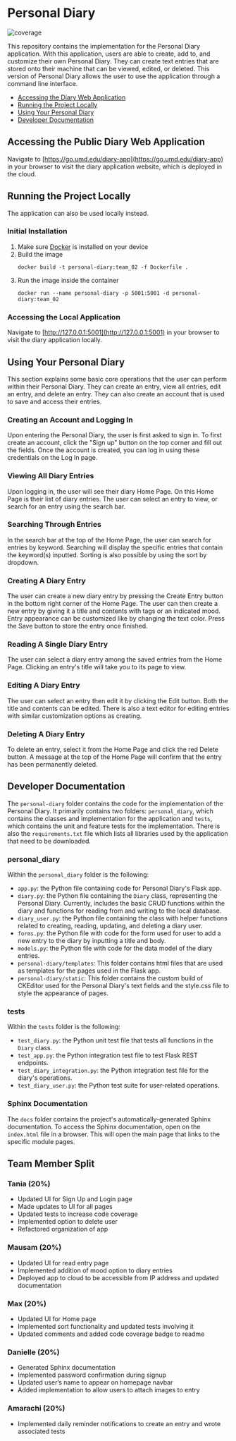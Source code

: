 # Personal Diary
![coverage](https://cmsc435.garrettvanhoy.com//tarya/personal-diary/badges/main/coverage.svg)

This repository contains the implementation for the Personal Diary application. With this application, users are able to create, add to, and customize their own Personal Diary. They can create text entries that are stored onto their machine that can be viewed, edited, or deleted. This version of Personal Diary allows the user to use the application through a command line interface.

- [Accessing the Diary Web Application](#accessing-the-public-diary-web-application)
- [Running the Project Locally](#running-the-project-locally)
- [Using Your Personal Diary](#using-your-personal-diary)
- [Developer Documentation](#developer-documentation)

## Accessing the Public Diary Web Application 
Navigate to [https://go.umd.edu/diary-app](https://go.umd.edu/diary-app) in your browser to visit the diary application website,
which is deployed in the cloud.

## Running the Project Locally 
The application can also be used locally instead.

### Initial Installation

1. Make sure [Docker](https://www.docker.com/get-started/) is installed on your device
2. Build the image
   ```commandline
   docker build -t personal-diary:team_02 -f Dockerfile .
   ```
3. Run the image inside the container
    ```commandline
   docker run --name personal-diary -p 5001:5001 -d personal-diary:team_02
   ```
   
### Accessing the Local Application
Navigate to [http://127.0.0.1:5001](http://127.0.0.1:5001) in your browser to visit the diary application locally.

## Using Your Personal Diary
This section explains some basic core operations that the user can perform within their Personal Diary. They can create an entry, view all entries, edit an entry, and delete an entry. They can also create an account that is used to save and access their entries.

### Creating an Account and Logging In
Upon entering the Personal Diary, the user is first asked to sign in. To first create an account, click the "Sign up" button on the top corner and fill out the fields.
Once the account is created, you can log in using these credentials on the Log In page.

### Viewing All Diary Entries
Upon logging in, the user will see their diary Home Page. On this Home Page is their list of diary entries. The user can select an entry to view, or search for an entry using the search bar.

### Searching Through Entries
In the search bar at the top of the Home Page, the user can search for entries by keyword. Searching will display the specific entries that contain the keyword(s) inputted. Sorting is also possible by using the sort by dropdown.

### Creating A Diary Entry
The user can create a new diary entry by pressing the Create Entry button in the bottom right corner of the Home Page. The user can then create a new entry by giving it a title and contents with tags or an indicated mood. Entry appearance can be customized like by changing the text color.
Press the Save button to store the entry once finished.

### Reading A Single Diary Entry
The user can select a diary entry among the saved entries from the Home Page. Clicking an entry's title will take you to its page to view.

### Editing A Diary Entry
The user can select an entry then edit it by clicking the Edit button. Both the title and contents can be edited. There is also a text editor for editing entries with similar customization options as creating.

### Deleting A Diary Entry
To delete an entry, select it from the Home Page and click the red Delete button. A message at the top of the Home Page will confirm that the entry has been permanently deleted. 

## Developer Documentation
The `personal-diary` folder contains the code for the implementation of the Personal Diary. It primarily contains two folders: `personal_diary`, which contains the classes and implementation for the application and `tests`, which contains the unit and feature tests for the implementation. There is also the `requirements.txt` file which lists all libraries used by the application that need to be downloaded.

### personal_diary
Within the `personal_diary` folder is the following:
- `app.py`: the Python file containing code for Personal Diary's Flask app.
- `diary.py`: the Python file containing the `Diary` class, representing the Personal Diary. Currently, includes the basic CRUD functions within the diary and functions for reading from and writing to the local database.
- `diary_user.py`: the Python file containing the class with helper functions related to creating, reading, updating, and deleting a diary user.
- `forms.py`: the Python file with code for the form used for user to add a new entry to the diary by inputting a title and body.
- `models.py`: the Python file with code for the data model of the diary entries.
- `personal-diary/templates`: This folder contains html files that are used as templates for the pages used in the Flask app.
- `personal-diary/static`: This folder contains the custom build of CKEditor used for the Personal Diary's text fields and the style.css file to style the appearance of pages.

### tests
Within the `tests` folder is the following:
- `test_diary.py`: the Python unit test file that tests all functions in the `Diary` class.
- `test_app.py`: the Python integration test file to test Flask REST endpoints.
- `test_diary_integration.py`: the Python integration test file for the diary's operations.
- `test_diary_user.py`: the Python test suite for user-related operations.

### Sphinx Documentation
The `docs` folder contains the project's automatically-generated Sphinx documentation. To access the Sphinx documentation,
open on the `index.html` file in a browser. This will open the main page that links to the specific module pages.

## Team Member Split
### Tania (20%)
- Updated UI for Sign Up and Login page
- Made updates to UI for all pages
- Updated tests to increase code coverage
- Implemented option to delete user
- Refactored organization of app

### Mausam (20%)
- Updated UI for read entry page
- Implemented addition of mood option to diary entries
- Deployed app to cloud to be accessible from IP address and updated documentation

### Max (20%)
- Updated UI for Home page
- Implemented sort functionality and updated tests involving it
- Updated comments and added code coverage badge to readme

### Danielle (20%)
- Generated Sphinx documentation
- Implemented password confirmation during signup
- Updated user’s name to appear on homepage navbar
- Added implementation to allow users to attach images to entry

### Amarachi (20%)
- Implemented daily reminder notifications to create an entry and wrote associated tests
